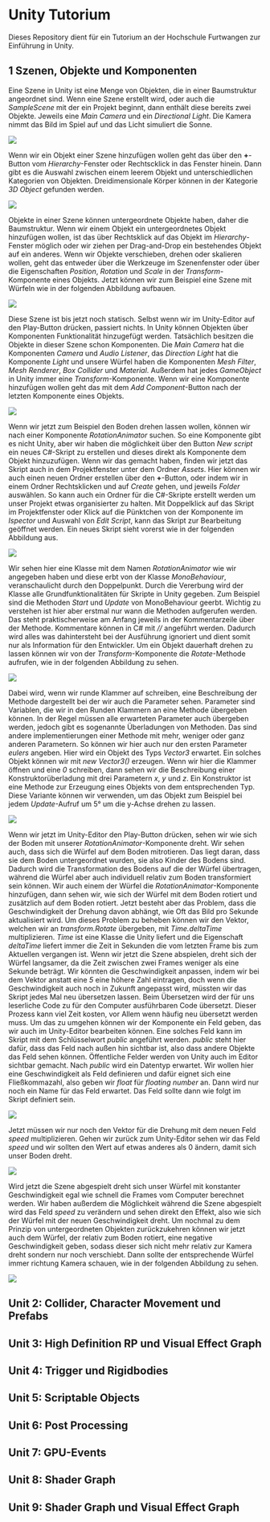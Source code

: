 # Unity Tutorium
Dieses Repository dient für ein Tutorium an der Hochschule Furtwangen zur Einführung in Unity.

## 1 Szenen, Objekte und Komponenten
Eine Szene in Unity ist eine Menge von Objekten, die in einer Baumstruktur angeordnet sind. Wenn eine Szene erstellt wird, oder auch die <i>SampleScene</i> mit der ein Projekt beginnt, dann enthält diese bereits zwei Objekte. Jeweils eine <i>Main Camera</i> und ein <i>Directional Light</i>. Die Kamera nimmt das Bild im Spiel auf und das Licht simuliert die Sonne.

![](Images/NewSceneHierarchy.png)

Wenn wir ein Objekt einer Szene hinzufügen wollen geht das über den <b>+</b>-Button vom <i>Hierarchy</i>-Fenster oder Rechtscklick in das Fenster hinein. Dann gibt es die Auswahl zwischen einem leerem Objekt und unterschiedlichen Kategorien von Objekten. Dreidimensionale Körper können in der Kategorie <i>3D Object</i> gefunden werden.

![](Images/Add3DObject.png)

Objekte in einer Szene können untergeordnete Objekte haben, daher die Baumstruktur. Wenn wir einem Objekt ein untergeordnetes Objekt hinzufügen wollen, ist das über Rechtsklick auf das Objekt im <i>Hierarchy</i>-Fenster möglich oder wir ziehen per Drag-and-Drop ein bestehendes Objekt auf ein anderes. Wenn wir Objekte verschieben, drehen oder skalieren wollen, geht das entweder über die Werkzeuge im Szenenfenster oder über die Eigenschaften <i>Position</i>, <i>Rotation</i> und <i>Scale</i> in der <i>Transform</i>-Komponente eines Objekts. Jetzt können wir zum Beispiel eine Szene mit Würfeln wie in der folgenden Abbildung aufbauen.

![](Images/Scene1.png)

Diese Szene ist bis jetzt noch statisch. Selbst wenn wir im Unity-Editor auf den Play-Button drücken, passiert nichts. In Unity können Objekten über Komponenten Funktionalität hinzugefügt werden. Tatsächlich besitzen die Objekte in dieser Szene schon Komponenten. Die <i>Main Camera</i> hat die Komponenten <i>Camera</i> und <i>Audio Listener</i>, das <i>Direction Light</i> hat die Komponente <i>Light</i> und unsere Würfel haben die Komponenten <i>Mesh Filter</i>, <i>Mesh Renderer</i>, <i>Box Collider</i> und <i>Material</i>. Außerdem hat jedes <i>GameObject</i> in Unity immer eine <i>Transform</i>-Komponente. Wenn wir eine Komponente hinzufügen wollen geht das mit dem <i>Add Component</i>-Button nach der letzten Komponente eines Objekts.

![](Images/AddComponent.png)

Wenn wir jetzt zum Beispiel den Boden drehen lassen wollen, können wir nach einer Komponente <i>RotationAnimator</i> suchen. So eine Komponente gibt es nicht Unity, aber wir haben die möglichkeit über den Button <i>New script</i> ein neues C#-Skript zu erstellen und dieses direkt als Komponente dem Objekt hinzuzufügen. Wenn wir das gemacht haben, finden wir jetzt das Skript auch in dem Projektfenster unter dem Ordner <i>Assets</i>. Hier können wir auch einen neuen Ordner erstellen über den <b>+</b>-Button, oder indem wir in einem Ordner Rechtsklicken und auf <i>Create</i> gehen, und jeweils <i>Folder</i> auswählen. So kann auch ein Ordner für die C#-Skripte erstellt werden um unser Projekt etwas organisierter zu halten. Mit Doppelklick auf das Skript im Projektfenster oder Klick auf die Pünktchen von der Komponente im <i>Ispector</i> und Auswahl von <i>Edit Script</i>, kann das Skript zur Bearbeitung geöffnet werden. Ein neues Skript sieht vorerst wie in der folgenden Abbildung aus.

![](Images/RotationAnimator1.png)

Wir sehen hier eine Klasse mit dem Namen <i>RotationAnimator</i> wie wir angegeben haben und diese erbt von der Klasse <i>MonoBehaviour</i>, veranschaulicht durch den Doppelpunkt. Durch die Vererbung wird der Klasse alle Grundfunktionalitäten für Skripte in Unity gegeben. Zum Beispiel sind die Methoden <i>Start</i> und <i>Update</i> von MonoBehaviour geerbt. Wichtig zu verstehen ist hier aber erstmal nur wann die Methoden aufgerufen werden. Das steht praktischerweise am Anfang jeweils in der Kommentarzeile über der Methode. Kommentare können in C# mit <i>//</i> angeführt werden. Dadurch wird alles was dahintersteht bei der Ausführung ignoriert und dient somit nur als Information für den Entwickler. Um ein Objekt dauerhaft drehen zu lassen können wir von der <i>Transform</i>-Komponente die <i>Rotate</i>-Methode aufrufen, wie in der folgenden Abbildung zu sehen.

![](Images/RotationAnimator2.png)

Dabei wird, wenn wir runde Klammer auf schreiben, eine Beschreibung der Methode dargestellt bei der wir auch die Parameter sehen. Parameter sind Variablen, die wir in den Runden Klammern an eine Methode übergeben können. In der Regel müssen alle erwarteten Parameter auch übergeben werden, jedoch gibt es sogenannte Überladungen von Methoden. Das sind andere implementierungen einer Methode mit mehr, weniger oder ganz anderen Parametern. So können wir hier auch nur den ersten Parameter <i>eulers</i> angeben. Hier wird ein Objekt des Typs <i>Vector3</i> erwartet. Ein solches Objekt können wir mit <i>new Vector3()</i> erzeugen. Wenn wir hier die Klammer öffnen und eine <i>0</i> schreiben, dann sehen wir die Beschreibung einer Konstruktorüberladung mit drei Parametern <i>x</i>, <i>y</i> und <i>z</i>. Ein Konstruktor ist eine Methode zur Erzeugung eines Objekts von dem entsprechenden Typ. Diese Variante können wir verwenden, um das Objekt zum Beispiel bei jedem <i>Update</i>-Aufruf um 5° um die y-Achse drehen zu lassen.

![](Images/RotationAnimator3.png)

Wenn wir jetzt im Unity-Editor den Play-Button drücken, sehen wir wie sich der Boden mit unserer <i>RotationAnimator</i>-Komponente dreht. Wir sehen auch, dass sich die Würfel auf dem Boden mitrotieren. Das liegt daran, dass sie dem Boden untergeordnet wurden, sie also Kinder des Bodens sind. Dadurch wird die Transformation des Bodens auf die der Würfel übertragen, während die Würfel aber auch individuell relativ zum Boden transformiert sein können. Wir auch einem der Würfel die <i>RotationAnimator</i>-Komponente hinzufügen, dann sehen wir, wie sich der Würfel mit dem Boden rotiert und zusätzlich auf dem Boden rotiert. Jetzt besteht aber das Problem, dass die Geschwindigkeit der Drehung davon abhängt, wie Oft das Bild pro Sekunde aktualisiert wird. Um dieses Problem zu beheben können wir den Vektor, welchen wir an <i>transform.Rotate</i> übergeben, mit <i>Time.deltaTime</i> multiplizieren. <i>Time</i> ist eine Klasse die Unity liefert und die Eigenschaft <i>deltaTime</i> liefert immer die Zeit in Sekunden die vom letzten Frame bis zum Aktuellen vergangen ist. Wenn wir jetzt die Szene abspielen, dreht sich der Würfel langsamer, da die Zeit zwischen zwei Frames weniger als eine Sekunde beträgt. Wir könnten die Geschwindigkeit anpassen, indem wir bei dem Vektor anstatt eine <i>5</i> eine höhere Zahl eintragen, doch wenn die Geschwindigkeit auch noch in Zukunft angepasst wird, müssten wir das Skript jedes Mal neu übersetzen lassen. Beim Übersetzen wird der für uns leserliche Code zu für den Computer ausführbaren Code übersetzt. Dieser Prozess kann viel Zeit kosten, vor Allem wenn häufig neu übersetzt werden muss. Um das zu umgehen können wir der Komponente ein Feld geben, das wir auch im Unity-Editor bearbeiten können. Eine solches Feld kann im Skript mit dem Schlüsselwort <i>public</i> angeführt werden. <i>public</i> steht hier dafür, dass das Feld nach außen hin sichtbar ist, also dass andere Objekte das Feld sehen können. Öffentliche Felder werden von Unity auch im Editor sichtbar gemacht. Nach <i>public</i> wird ein Datentyp erwartet. Wir wollen hier eine Geschwindigkeit als Feld definieren und dafür eignet sich eine Fließkommazahl, also geben wir <i>float</i> für <i>floating number</i> an. Dann wird nur noch ein Name für das Feld erwartet. Das Feld sollte dann wie folgt im Skript definiert sein.

![](Images/RotationAnimator4.png)

Jetzt müssen wir nur noch den Vektor für die Drehung mit dem neuen Feld <i>speed</i> multiplizieren. Gehen wir zurück zum Unity-Editor sehen wir das Feld <i>speed</i> und wir sollten den Wert auf etwas anderes als 0 ändern, damit sich unser Boden dreht.

![](Images/RotationAnimator5.png)

Wird jetzt die Szene abgespielt dreht sich unser Würfel mit konstanter Geschwindigkeit egal wie schnell die Frames vom Computer berechnet werden. Wir haben außerdem die Möglichkeit während die Szene abgespielt wird das Feld <i>speed</i> zu verändern und sehen direkt den Effekt, also wie sich der Würfel mit der neuen Geschwindigkeit dreht. Um nochmal zu dem Prinzip von untergeordneten Objekten zurückzukehren können wir jetzt auch dem Würfel, der relativ zum Boden rotiert, eine negative Geschwindigkeit geben, sodass dieser sich nicht mehr relativ zur Kamera dreht sondern nur noch verschiebt. Dann sollte der entsprechende Würfel immer richtung Kamera schauen, wie in der folgenden Abbildung zu sehen.

![](Images/Scene1_2.png)

## Unit 2: Collider, Character Movement und Prefabs

## Unit 3: High Definition RP und Visual Effect Graph

## Unit 4: Trigger und Rigidbodies

## Unit 5: Scriptable Objects

## Unit 6: Post Processing

## Unit 7: GPU-Events

## Unit 8: Shader Graph

## Unit 9: Shader Graph und Visual Effect Graph
